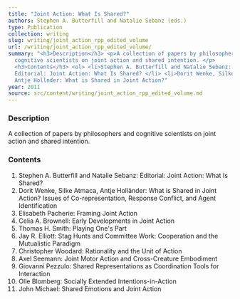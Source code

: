 ```yaml
---
title: "Joint Action: What Is Shared?"
authors: Stephen A. Butterfill and Natalie Sebanz (eds.)
type: Publication
collection: writing
slug: writing/joint_action_rpp_edited_volume
url: /writing/joint_action_rpp_edited_volume/
summary: "<h3>Description</h3> <p>A collection of papers by philosophers and
  cognitive scientists on joint action and shared intention. </p>
  <h3>Contents</h3> <ol> <li>Stephen A. Butterfill and Natalie Sebanz:
  Editorial: Joint Action: What Is Shared? </li> <li>Dorit Wenke, Silke Atmaca,
  Antje Hollnder: What is Shared in Joint Action?"
year: 2011
source: src/content/writing/joint_action_rpp_edited_volume.md
---
```


<h3>Description</h3>
<p>A collection of papers by philosophers and cognitive scientists on joint action and shared intention.</p>
<h3>Contents</h3>
<ol>
  <li>Stephen A. Butterfill and Natalie Sebanz: Editorial: Joint Action: What Is Shared?</li>
  <li>Dorit Wenke, Silke Atmaca, Antje Holl&auml;nder: What is Shared in Joint Action? Issues of Co-representation, Response Conflict, and Agent Identification</li>
  <li>Elisabeth Pacherie: Framing Joint Action</li>
  <li>Celia A. Brownell: Early Developments in Joint Action</li>
  <li>Thomas H. Smith: Playing One's Part</li>
  <li>Jay R. Elliott: Stag Hunts and Committee Work: Cooperation and the Mutualistic Paradigm</li>
  <li>Christopher Woodard: Rationality and the Unit of Action</li>
  <li>Axel Seemann: Joint Motor Action and Cross-Creature Embodiment</li>
  <li>Giovanni Pezzulo: Shared Representations as Coordination Tools for Interaction</li>
  <li>Olle Blomberg: Socially Extended Intentions-in-Action</li>
  <li>John Michael: Shared Emotions and Joint Action</li>
</ol>
